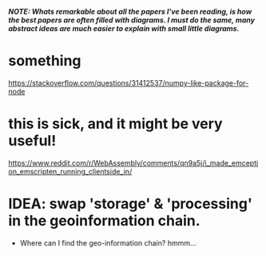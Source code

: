 

***NOTE: Whats remarkable about all the papers I've been reading, is how the best papers are often filled with diagrams. 
I must do the same, many abstract ideas are much easier to explain with small little diagrams.***

# something
https://stackoverflow.com/questions/31412537/numpy-like-package-for-node

# this is sick, and it might be very useful!
https://www.reddit.com/r/WebAssembly/comments/qn9a5j/i_made_emception_emscripten_running_clientside_in/

# IDEA: swap 'storage' & 'processing' in the geoinformation chain.
- Where can I find the geo-information chain? hmmm...






